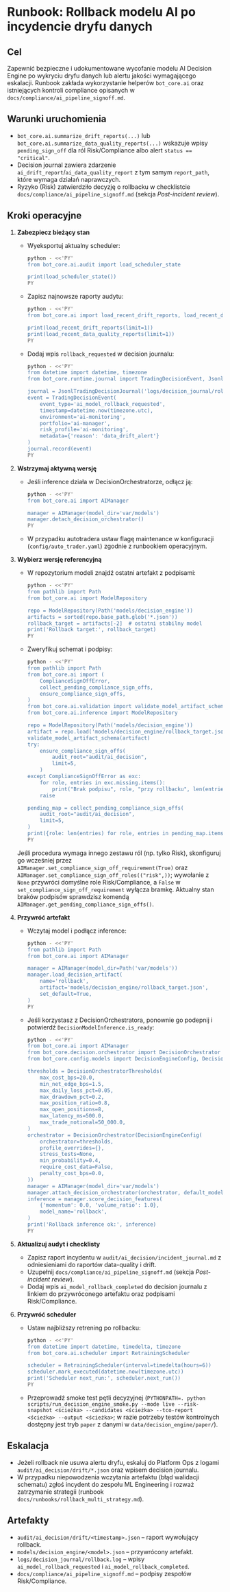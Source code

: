 # Runbook: Rollback modelu AI po incydencie dryfu danych

## Cel
Zapewnić bezpieczne i udokumentowane wycofanie modelu AI Decision Engine
po wykryciu dryfu danych lub alertu jakości wymagającego eskalacji.
Runbook zakłada wykorzystanie helperów `bot_core.ai` oraz istniejących
kontroli compliance opisanych w `docs/compliance/ai_pipeline_signoff.md`.

## Warunki uruchomienia
- `bot_core.ai.summarize_drift_reports(...)` lub
  `bot_core.ai.summarize_data_quality_reports(...)` wskazuje wpisy
  `pending_sign_off` dla ról Risk/Compliance albo alert `status == "critical"`.
- Decision journal zawiera zdarzenie `ai_drift_report`/`ai_data_quality_report`
  z tym samym `report_path`, które wymaga działań naprawczych.
- Ryzyko (Risk) zatwierdziło decyzję o rollbacku w checklistcie
  `docs/compliance/ai_pipeline_signoff.md` (sekcja *Post-incident review*).

## Kroki operacyjne
1. **Zabezpiecz bieżący stan**
   - Wyeksportuj aktualny scheduler:
     ```bash
     python - <<'PY'
     from bot_core.ai.audit import load_scheduler_state

     print(load_scheduler_state())
     PY
     ```
   - Zapisz najnowsze raporty audytu:
     ```bash
     python - <<'PY'
     from bot_core.ai import load_recent_drift_reports, load_recent_data_quality_reports

     print(load_recent_drift_reports(limit=1))
     print(load_recent_data_quality_reports(limit=1))
     PY
     ```
   - Dodaj wpis `rollback_requested` w decision journalu:
     ```bash
     python - <<'PY'
     from datetime import datetime, timezone
     from bot_core.runtime.journal import TradingDecisionEvent, JsonlTradingDecisionJournal

     journal = JsonlTradingDecisionJournal('logs/decision_journal/rollback.log')
     event = TradingDecisionEvent(
         event_type='ai_model_rollback_requested',
         timestamp=datetime.now(timezone.utc),
         environment='ai-monitoring',
         portfolio='ai-manager',
         risk_profile='ai-monitoring',
         metadata={'reason': 'data_drift_alert'}
     )
     journal.record(event)
     PY
     ```

2. **Wstrzymaj aktywną wersję**
   - Jeśli inference działa w DecisionOrchestratorze, odłącz ją:
     ```bash
     python - <<'PY'
     from bot_core.ai import AIManager

     manager = AIManager(model_dir='var/models')
     manager.detach_decision_orchestrator()
     PY
     ```
   - W przypadku autotradera ustaw flagę maintenance w konfiguracji
     (`config/auto_trader.yaml`) zgodnie z runbookiem operacyjnym.

3. **Wybierz wersję referencyjną**
   - W repozytorium modeli znajdź ostatni artefakt z podpisami:
     ```bash
     python - <<'PY'
     from pathlib import Path
     from bot_core.ai import ModelRepository

     repo = ModelRepository(Path('models/decision_engine'))
     artifacts = sorted(repo.base_path.glob('*.json'))
     rollback_target = artifacts[-2]  # ostatni stabilny model
     print('Rollback target:', rollback_target)
     PY
     ```
   - Zweryfikuj schemat i podpisy:
     ```bash
     python - <<'PY'
     from pathlib import Path
     from bot_core.ai import (
         ComplianceSignOffError,
         collect_pending_compliance_sign_offs,
         ensure_compliance_sign_offs,
     )
     from bot_core.ai.validation import validate_model_artifact_schema
     from bot_core.ai.inference import ModelRepository

     repo = ModelRepository(Path('models/decision_engine'))
     artifact = repo.load('models/decision_engine/rollback_target.json')
     validate_model_artifact_schema(artifact)
     try:
         ensure_compliance_sign_offs(
             audit_root="audit/ai_decision",
             limit=5,
         )
     except ComplianceSignOffError as exc:
         for role, entries in exc.missing.items():
             print("Brak podpisu", role, "przy rollbacku", len(entries), "raportów")
         raise

     pending_map = collect_pending_compliance_sign_offs(
         audit_root="audit/ai_decision",
         limit=5,
     )
     print({role: len(entries) for role, entries in pending_map.items()})
     PY
     ```
    Jeśli procedura wymaga innego zestawu ról (np. tylko Risk), skonfiguruj go wcześniej przez `AIManager.set_compliance_sign_off_requirement(True)` oraz `AIManager.set_compliance_sign_off_roles(("risk",))`; wywołanie z `None` przywróci domyślne role Risk/Compliance, a `False` w `set_compliance_sign_off_requirement` wyłącza bramkę. Aktualny stan braków podpisów sprawdzisz komendą `AIManager.get_pending_compliance_sign_offs()`.

4. **Przywróć artefakt**
   - Wczytaj model i podłącz inference:
     ```bash
     python - <<'PY'
     from pathlib import Path
     from bot_core.ai import AIManager

     manager = AIManager(model_dir=Path('var/models'))
     manager.load_decision_artifact(
         name='rollback',
         artifact='models/decision_engine/rollback_target.json',
         set_default=True,
     )
     PY
     ```
   - Jeśli korzystasz z DecisionOrchestratora, ponownie go podepnij i potwierdź
     `DecisionModelInference.is_ready`:
     ```bash
     python - <<'PY'
     from bot_core.ai import AIManager
     from bot_core.decision.orchestrator import DecisionOrchestrator
     from bot_core.config.models import DecisionEngineConfig, DecisionOrchestratorThresholds

     thresholds = DecisionOrchestratorThresholds(
         max_cost_bps=20.0,
         min_net_edge_bps=1.5,
         max_daily_loss_pct=0.05,
         max_drawdown_pct=0.2,
         max_position_ratio=0.8,
         max_open_positions=8,
         max_latency_ms=500.0,
         max_trade_notional=50_000.0,
     )
     orchestrator = DecisionOrchestrator(DecisionEngineConfig(
         orchestrator=thresholds,
         profile_overrides={},
         stress_tests=None,
         min_probability=0.4,
         require_cost_data=False,
         penalty_cost_bps=0.0,
     ))
     manager = AIManager(model_dir='var/models')
     manager.attach_decision_orchestrator(orchestrator, default_model='rollback')
     inference = manager.score_decision_features(
         {'momentum': 0.0, 'volume_ratio': 1.0},
         model_name='rollback',
     )
     print('Rollback inference ok:', inference)
     PY
     ```

5. **Aktualizuj audyt i checklisty**
   - Zapisz raport incydentu w `audit/ai_decision/incident_journal.md` z
     odniesieniami do raportów data-quality i drift.
   - Uzupełnij `docs/compliance/ai_pipeline_signoff.md` (sekcja *Post-incident review*).
   - Dodaj wpis `ai_model_rollback_completed` do decision journalu z linkiem do
     przywróconego artefaktu oraz podpisami Risk/Compliance.

6. **Przywróć scheduler**
   - Ustaw najbliższy retrening po rollbacku:
     ```bash
     python - <<'PY'
     from datetime import datetime, timedelta, timezone
     from bot_core.ai.scheduler import RetrainingScheduler

     scheduler = RetrainingScheduler(interval=timedelta(hours=6))
     scheduler.mark_executed(datetime.now(timezone.utc))
     print('Scheduler next_run:', scheduler.next_run())
     PY
     ```
   - Przeprowadź smoke test pętli decyzyjnej (`PYTHONPATH=. python scripts/run_decision_engine_smoke.py --mode live --risk-snapshot <ścieżka> --candidates <ścieżka> --tco-report <ścieżka> --output <ścieżka>`; w razie potrzeby testów kontrolnych dostępny jest tryb `paper` z danymi w `data/decision_engine/paper/`).

## Eskalacja
- Jeżeli rollback nie usuwa alertu dryfu, eskaluj do Platform Ops z logami
  `audit/ai_decision/drift/*.json` oraz wpisem decision journalu.
- W przypadku niepowodzenia wczytania artefaktu (błąd walidacji schematu)
  zgłoś incydent do zespołu ML Engineering i rozważ zatrzymanie strategii
  (runbook `docs/runbooks/rollback_multi_strategy.md`).

## Artefakty
- `audit/ai_decision/drift/<timestamp>.json` – raport wywołujący rollback.
- `models/decision_engine/<model>.json` – przywrócony artefakt.
- `logs/decision_journal/rollback.log` – wpisy `ai_model_rollback_requested`
  i `ai_model_rollback_completed`.
- `docs/compliance/ai_pipeline_signoff.md` – podpisy zespołów Risk/Compliance.

